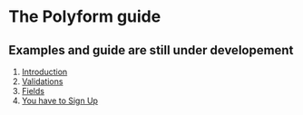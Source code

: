 # The Polyform guide

## Examples and guide are still under developement

1. [Introduction](./Introduction.md)
2. [Validations](./Validations.md)
3. [Fields](./Fields.md)
4. [You have to Sign Up](./SignUp.md)
